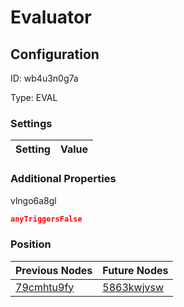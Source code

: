 # Evaluator
## Configuration
ID:  wb4u3n0g7a

Type: EVAL 


### Settings
| Setting | Value  |
| :------------------------ | ---------------------------------------- |
 




### Additional Properties
vlngo6a8gl
 ```json 
anyTriggersFalse
```




### Position
| Previous Nodes | Future Nodes |
| :------------- | ------------ |
| [79cmhtu9fy](./79cmhtu9fy.md) | [5863kwjvsw](./5863kwjvsw.md) |